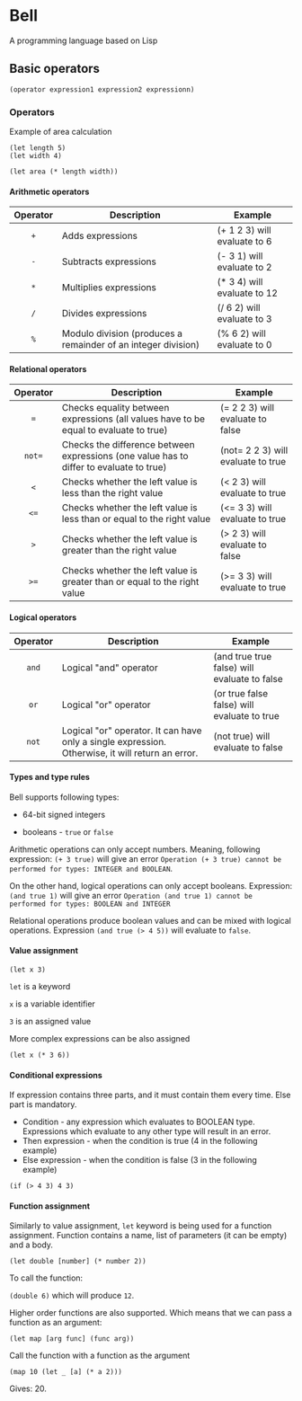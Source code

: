 # Bell

A programming language based on Lisp

## Basic operators

`(operator expression1 expression2 expressionn)`

### Operators

Example of area calculation

```
(let length 5)
(let width 4)

(let area (* length width))
```

#### Arithmetic operators

| Operator | Description                                                   | Example                      |
| :------: | ------------------------------------------------------------- | ---------------------------- |
|   `+`    | Adds expressions                                              | (+ 1 2 3) will evaluate to 6 |
|   `-`    | Subtracts expressions                                         | (- 3 1) will evaluate to 2   |
|   `*`    | Multiplies expressions                                        | (\* 3 4) will evaluate to 12 |
|   `/`    | Divides expressions                                           | (/ 6 2) will evaluate to 3   |
|   `%`    | Modulo division (produces a remainder of an integer division) | (% 6 2) will evaluate to 0   |

#### Relational operators

| Operator | Description                                                                             | Example                            |
| :------: | --------------------------------------------------------------------------------------- | ---------------------------------- |
|   `=`    | Checks equality between expressions (all values have to be equal to evaluate to true)   | (= 2 2 3) will evaluate to false   |
|  `not=`  | Checks the difference between expressions (one value has to differ to evaluate to true) | (not= 2 2 3) will evaluate to true |
|   `<`    | Checks whether the left value is less than the right value                              | (< 2 3) will evaluate to true      |
|   `<=`   | Checks whether the left value is less than or equal to the right value                  | (<= 3 3) will evaluate to true     |
|   `>`    | Checks whether the left value is greater than the right value                           | (> 2 3) will evaluate to false     |
|   `>=`   | Checks whether the left value is greater than or equal to the right value               | (>= 3 3) will evaluate to true     |

#### Logical operators

| Operator | Description                                                                                      | Example                                      |
| :------: | ------------------------------------------------------------------------------------------------ | -------------------------------------------- |
|  `and`   | Logical "and" operator                                                                           | (and true true false) will evaluate to false |
|   `or`   | Logical "or" operator                                                                            | (or true false false) will evaluate to true  |
|  `not`   | Logical "or" operator. It can have only a single expression. Otherwise, it will return an error. | (not true) will evaluate to false            |

#### Types and type rules

Bell supports following types:

- 64-bit signed integers

- booleans - `true` or `false`

Arithmetic operations can only accept numbers. Meaning, following expression:
`(+ 3 true)` will give an error `Operation (+ 3 true) cannot be performed for types: INTEGER and BOOLEAN`.

On the other hand, logical operations can only accept booleans. Expression: `(and true 1)` will give an error
`Operation (and true 1) cannot be performed for types: BOOLEAN and INTEGER`

Relational operations produce boolean values and can be mixed with logical operations.
Expression `(and true (> 4 5))` will evaluate to `false`.

#### Value assignment

`(let x 3)`

`let` is a keyword

`x` is a variable identifier

`3` is an assigned value

More complex expressions can be also assigned

`(let x (* 3 6))`

#### Conditional expressions

If expression contains three parts, and it must contain them every time.
Else part is mandatory.

- Condition - any expression which evaluates to BOOLEAN type.
  Expressions which evaluate to any other type will result in an error.
- Then expression - when the condition is true (4 in the following example)
- Else expression - when the condition is false (3 in the following example)

`(if (> 4 3) 4 3)`

#### Function assignment

Similarly to value assignment, `let` keyword is being used for a function assignment.
Function contains a name, list of parameters (it can be empty) and a body.

`(let double [number] (* number 2))`

To call the function:

`(double 6)` which will produce `12`.

Higher order functions are also supported. Which means that we can pass a function
as an argument:

`(let map [arg func] (func arg))`

Call the function with a function as the argument

`(map 10 (let _ [a] (* a 2)))`

Gives: 20.